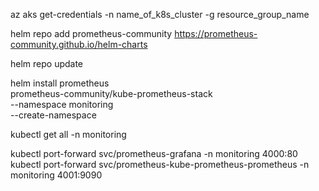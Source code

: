 az aks get-credentials -n name_of_k8s_cluster -g resource_group_name 

helm repo add prometheus-community https://prometheus-community.github.io/helm-charts

helm repo update

helm install prometheus \
  prometheus-community/kube-prometheus-stack \
  --namespace monitoring \
  --create-namespace

kubectl get all -n monitoring

kubectl port-forward svc/prometheus-grafana -n monitoring 4000:80
kubectl port-forward svc/prometheus-kube-prometheus-prometheus -n monitoring 4001:9090